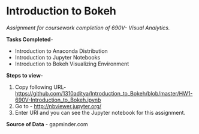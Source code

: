 # Introduction to Bokeh

*Assignment for coursework completion of 690V- Visual Analytics.*

**Tasks Completed**-
* Introduction to Anaconda Distribution
* Introduction to Jupyter Notebooks
* Introduction to Bokeh Visualizing Environment

**Steps to view**-
1. Copy following URL- https://github.com/1310aditya/Introduction_to_Bokeh/blob/master/HW1-690V-Introduction_to_Bokeh.ipynb
2. Go to - http://nbviewer.jupyter.org/
3. Enter URl and you can see the Jupyter notebook for this assignment.

**Source of Data** - gapminder.com
